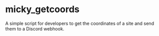 # micky_getcoords
A simple script for developers to get the coordinates of a site and send them to a Discord webhook.
